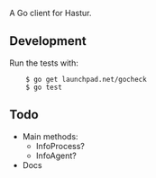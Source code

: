 A Go client for Hastur.

## Development

Run the tests with:

		$ go get launchpad.net/gocheck
		$ go test

## Todo

* Main methods:
	* InfoProcess?
	* InfoAgent?
* Docs
